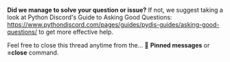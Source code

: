 **Did we manage to solve your question or issue?**
If not, we suggest taking a look at Python Discord's Guide to Asking Good Questions: <https://www.pythondiscord.com/pages/guides/pydis-guides/asking-good-questions/> to get more effective help.

Feel free to close this thread anytime from the...
📌 **Pinned messages** or **=close** command.